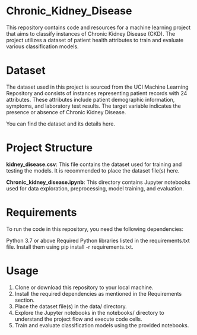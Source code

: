 # Chronic_Kidney_Disease

This repository contains code and resources for a machine learning project that aims to classify instances of Chronic Kidney Disease (CKD). The project utilizes a dataset of patient health attributes to train and evaluate various classification models.

# Dataset
The dataset used in this project is sourced from the UCI Machine Learning Repository and consists of instances representing patient records with 24 attributes. These attributes include patient demographic information, symptoms, and laboratory test results. The target variable indicates the presence or absence of Chronic Kidney Disease.

You can find the dataset and its details here.

# Project Structure
<b>kidney_disease.csv</b>: This file contains the dataset used for training and testing the models. It is recommended to place the dataset file(s) here.

<b>Chronic_kidney_disease.ipynb</b>: This directory contains Jupyter notebooks used for data exploration, preprocessing, model training, and evaluation.

# Requirements
To run the code in this repository, you need the following dependencies:

Python 3.7 or above
Required Python libraries listed in the requirements.txt file. Install them using pip install -r requirements.txt.

# Usage
1. Clone or download this repository to your local machine.
2. Install the required dependencies as mentioned in the Requirements section.
3. Place the dataset file(s) in the data/ directory.
4. Explore the Jupyter notebooks in the notebooks/ directory to understand the project flow and execute code cells.
5. Train and evaluate classification models using the provided notebooks.
